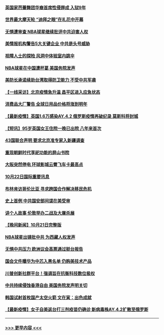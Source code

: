 #### [英国家芭蕾舞团华裔首席性侵罪成 入狱9年](../pages/prog202/a103250206.md?t=10230701) 
#### [世界最大摩天轮 “迪拜之眼”在礼花中开幕](../pages/prog202/a103250171.md?t=10230701) 
#### [无惧遭审查 NBA球星继续批评中共迫害人权](../pages/prog202/a103250144.md?t=10230701) 
#### [美情报机构警告5大关键企业 中共是头号威胁](../pages/prog202/a103250082.md?t=10230701) 
#### [视障人士的探险 风洞中体验室内跳伞](../pages/prog202/a103250136.md?t=10230701) 
#### [NBA球星在中国遭杯葛 美国务院发声](../pages/prog202/a103250032.md?t=10230701) 
#### [美防长承诺续助台湾取得防卫能力 不受中共军袭](../pages/prog202/a103249882.md?t=10230701) 
#### [【一线采访】北京疫情急升温 昌平区进入应急状态](../pages/prog202/a103249957.md?t=10230701) 
#### [消费品大厂警告 全球日用品价格将涨到明年](../pages/prog202/a103249813.md?t=10230701) 
#### [【最新疫情】英国1.6万感染AY.4.2 俄罗斯疫情再破纪录 莫斯科将封城](../pages/prog202/a103249874.md?t=10230701) 
#### [【短讯】95岁英国女王住院一晚已出院 八年来首次](../pages/prog202/a103249879.md?t=10230701) 
#### [43国联合声明 要求北京准专家入新疆调查](../pages/prog202/a103249804.md?t=10230701) 
#### [重现朝鲜时代享祀功能的屏山书院](../pages/prog202/a103249807.md?t=10230701) 
#### [大阪突然停电 环球影城云霄飞车卡最高点](../pages/prog202/a103249632.md?t=10230701) 
#### [10月22日国际重要讯息](../pages/prog202/a103249649.md?t=10230701) 
#### [布林肯访哥伦比亚 寻求跨国合作解决移民危机](../pages/prog202/a103249269.md?t=10230701) 
#### [史上首例 中共国安部间谍在美受审](../pages/prog202/a103249278.md?t=10230701) 
#### [讲个人故事 伦敦举办二战及大屠杀展](../pages/prog202/a103249263.md?t=10230701) 
#### [【晚间新闻】10月21日完整版](../pages/prog202/a103249420.md?t=10230701) 
#### [NBA球星出镜批中共 为西藏人权发声](../pages/prog202/a103249244.md?t=10230701) 
#### [无惧中共压力 欧洲议会高票通过挺台报告](../pages/prog202/a103249242.md?t=10230701) 
#### [国会文件曝华为中芯入黑名单 仍购美技术产品](../pages/prog202/a103249160.md?t=10230701) 
#### [川普创新社群平台！强调旨在抗衡科技数位极权](../pages/prog202/a103249196.md?t=10230701) 
#### [中共持续侵蚀香港自由 美国务院发声明关切](../pages/prog202/a103249155.md?t=10230701) 
#### [韩国试射首枚国产太空火箭 文在寅：出色成就](../pages/prog202/a103248980.md?t=10230701) 
#### [【最新疫情】女子自美返台打三剂疫苗仍确诊 新病毒株AY.4.2扩散至俄罗斯](../pages/prog202/a103249030.md?t=10230701) 

----
#### [ >>> 更早内容 <<< ](../indexes/prog202-earlier.md)
